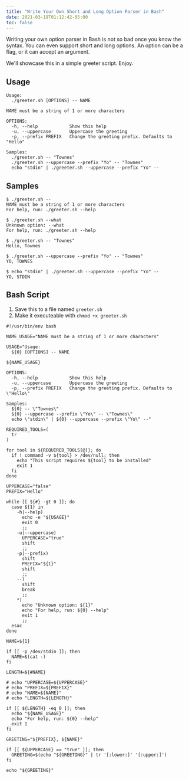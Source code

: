 ```yaml
---
title: "Write Your Own Short and Long Option Parser in Bash"
date: 2021-03-19T01:12:42-05:00
toc: false
---
```


Writing your own option parser in Bash is not so bad once you know the syntax. You can even support short and long options. An option can be a flag, or it can accept an argument.

We'll showcase this in a simple greeter script. Enjoy.

## Usage

```
Usage:
  ./greeter.sh [OPTIONS] -- NAME

NAME must be a string of 1 or more characters

OPTIONS:
  -h, --help            Show this help
  -u, --uppercase       Uppercase the greeting
  -p, --prefix PREFIX   Change the greeting prefix. Defaults to "Hello"

Samples:
  ./greeter.sh -- "Townes"
  ./greeter.sh --uppercase --prefix "Yo" -- "Townes"
  echo "stdin" | ./greeter.sh --uppercase --prefix "Yo" --
```

## Samples

```
$ ./greeter.sh --
NAME must be a string of 1 or more characters
For help, run: ./greeter.sh --help
```

```
$ ./greeter.sh --what
Unknown option: --what
For help, run: ./greeter.sh --help
```

```
$ ./greeter.sh -- "Townes"
Hello, Townes
```

```
$ ./greeter.sh --uppercase --prefix "Yo" -- "Townes"
YO, TOWNES
```

```
$ echo "stdin" | ./greeter.sh --uppercase --prefix "Yo" --
YO, STDIN
```

## Bash Script

1. Save this to a file named `greeter.sh`
1. Make it executeable with `chmod +x greeter.sh`

```shell
#!/usr/bin/env bash

NAME_USAGE="NAME must be a string of 1 or more characters"

USAGE="Usage:
  ${0} [OPTIONS] -- NAME

${NAME_USAGE}

OPTIONS:
  -h, --help            Show this help
  -u, --uppercase       Uppercase the greeting
  -p, --prefix PREFIX   Change the greeting prefix. Defaults to \"Hello\"

Samples:
  ${0} -- \"Townes\"
  ${0} --uppercase --prefix \"Yo\" -- \"Townes\"
  echo \"stdin\" | ${0} --uppercase --prefix \"Yo\" --"

REQUIRED_TOOLS=(
  tr
)

for tool in ${REQUIRED_TOOLS[@]}; do
  if ! command -v ${tool} > /dev/null; then
    echo "This script requires ${tool} to be installed"
    exit 1
  fi
done

UPPERCASE="false"
PREFIX="Hello"

while [[ ${#} -gt 0 ]]; do
  case ${1} in
    -h|--help)
      echo -e "${USAGE}"
      exit 0
      ;;
    -u|--uppercase)
      UPPERCASE="true"
      shift
      ;;
    -p|--prefix)
      shift
      PREFIX="${1}"
      shift
      ;;
    --)
      shift
      break
      ;;
    *)
      echo "Unknown option: ${1}"
      echo "For help, run: ${0} --help"
      exit 1
      ;;
  esac
done

NAME=${1}

if [[ -p /dev/stdin ]]; then
  NAME=$(cat -)
fi

LENGTH=${#NAME}

# echo "UPPERCASE=${UPPERCASE}"
# echo "PREFIX=${PREFIX}"
# echo "NAME=${NAME}"
# echo "LENGTH=${LENGTH}"

if [[ ${LENGTH} -eq 0 ]]; then
  echo "${NAME_USAGE}"
  echo "For help, run: ${0} --help"
  exit 1
fi

GREETING="${PREFIX}, ${NAME}"

if [[ ${UPPERCASE} == "true" ]]; then
  GREETING=$(echo "${GREETING}" | tr '[:lower:]' '[:upper:]')
fi

echo "${GREETING}"
```
